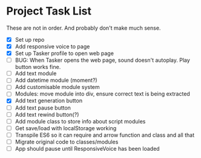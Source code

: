 # Project Task List

These are not in order. And probably don't make much sense.

- [x] Set up repo
- [x] Add responsive voice to page
- [x] Set up Tasker profile to open web page
- [ ] BUG: When Tasker opens the web page, sound doesn't autoplay. Play button works fine.
- [ ] Add text module
- [ ] Add datetime module (moment?)
- [ ] Add customisable module system
- [ ] Modules: move module into div, ensure correct text is being extracted
- [x] Add text generation button
- [ ] Add text pause button
- [ ] Add text rewind button(?)
- [ ] Add module class to store info about script modules
- [ ] Get save/load with localStorage working
- [ ] Transpile ES6 so it can require and arrow function and class and all that
- [ ] Migrate original code to classes/modules
- [ ] App should pause until ResponsiveVoice has been loaded
